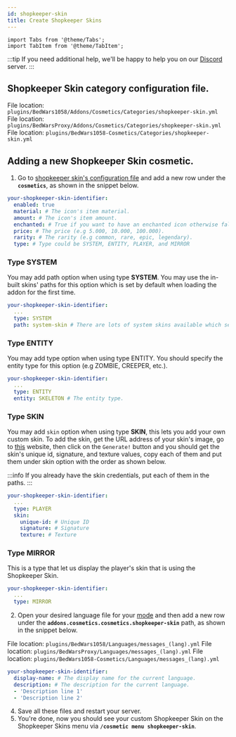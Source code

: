 ```yaml
---
id: shopkeeper-skin
title: Create Shopkeeper Skins
---
```


```mdx-code-block
import Tabs from '@theme/Tabs';
import TabItem from '@theme/TabItem';
```

:::tip
If you need additional help, we'll be happy to help you on our [Discord](https://mher.club/discord) server.
:::

## Shopkeeper Skin category configuration file.

<Tabs groupId="dependency">
    <TabItem value="bedwars1058" label="BedWars1058">
    File location: <code>plugins/BedWars1058/Addons/Cosmetics/Categories/shopkeeper-skin.yml</code>
    </TabItem>
    <TabItem value="bedwarsproxy" label="BedWarsProxy">
    File location: <code>plugins/BedWarsProxy/Addons/Cosmetics/Categories/shopkeeper-skin.yml</code>
    </TabItem>
    <TabItem value="standalone" label="Standalone">
    File location: <code>plugins/BedWars1058-Cosmetics/Categories/shopkeeper-skin.yml</code>
    </TabItem>
</Tabs>

## Adding a new Shopkeeper Skin cosmetic.

1. Go to [shopkeeper skin's configuration file](#shopkeeper-skin-category-configuration-file) and add a new row under the **`cosmetics`**, as shown in the snippet below.

```yaml title="shopkeeper-skin.yml (snippet)"
your-shopkeeper-skin-identifier:
  enabled: true
  material: # The icon's item material.
  amount: # The icon's item amount.
  enchanted: # True if you want to have an enchanted icon otherwise false.
  price: # The price (e.g 5.000, 10.000, 100.000).
  rarity: # The rarity (e.g common, rare, epic, legendary).
  type: # Type could be SYSTEM, ENTITY, PLAYER, and MIRROR
```

### Type SYSTEM
You may add path option when using type **SYSTEM**. You may use the in-built skins' paths for this option which is set by default when loading the addon for the first time.

```yml title="shopkeeper-skin.yml (snippet)"
your-shopkeeper-skin-identifier:
  ...
  type: SYSTEM
  path: system-skin # There are lots of system skins available which set as default.
```

### Type ENTITY
You may add type option when using type ENTITY. You should specify the entity type for this option (e.g ZOMBIE, CREEPER, etc.).

```yml title="shopkeeper-skin.yml (snippet)"
your-shopkeeper-skin-identifier:
  ...
  type: ENTITY
  entity: SKELETON # The entity type.
```

### Type SKIN
You may add `skin` option when using type **SKIN**, this lets you add your own custom skin. To add the skin, get the URL address of your skin's image, go to [this](https://mher.club/skin-generator) website, then click on the `Generate!` button and you should get the skin's unique id, signature, and texture values, copy each of them and put them under skin option with the order as shown below.

:::info
If you already have the skin credentials, put each of them in the paths.
:::

```yml title="shopkeeper-skin.yml (snippet)"
your-shopkeeper-skin-identifier:
  ...
  type: PLAYER
  skin: 
    unique-id: # Unique ID
    signature: # Signature
    texture: # Texture
```

### Type MIRROR
This is a type that let us display the player's skin that is using the Shopkeeper Skin.

```yml title="shopkeeper-skin.yml (snippet)"
your-shopkeeper-skin-identifier:
  ...
  type: MIRROR
```

2. Open your desired language file for your [mode](../../compatibility#dependencies) and then add a new row under the **`addons.cosmetics.cosmetics.shopkeeper-skin`** path, as shown in the snippet below.

<Tabs groupId="dependency">
    <TabItem value="bedwars1058" label="BedWars1058">
    File location: <code>plugins/BedWars1058/Languages/messages_(lang).yml</code>
    </TabItem>
    <TabItem value="bedwarsproxy" label="BedWarsProxy">
    File location: <code>plugins/BedWarsProxy/Languages/messages_(lang).yml</code>
    </TabItem>
    <TabItem value="standalone" label="Standalone">
    File location: <code>plugins/BedWars1058-Cosmetics/Languages/messages_(lang).yml</code>
    </TabItem>
</Tabs>

```yml title="messages_(lang).yml (snippet)"
your-shopkeeper-skin-identifier:
  display-name: # The display name for the current language.
  description: # The description for the current language.
  - 'Description line 1'
  - 'Description line 2'
```

4. Save all these files and restart your server.
5. You're done, now you should see your custom Shopkeeper Skin on the Shopkeeper Skins menu via **`/cosmetic menu shopkeeper-skin`**.
